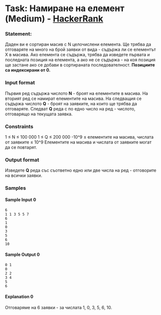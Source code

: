 # Task: Намиране на елемент (Medium) - [HackerRank](<https://www.hackerrank.com/contests/sda-2019-2020-exam-2e3nr4rr/challenges/find-element-sda>)


### Statement:

Даден ви е сортиран масив с N целочислени елемента. Ще трябва да отговаряте на много на брой заявки от вида - съдържа ли се елементът X в масива. Ако елемента се съдържа, трябва да изведете първата и последната позиция на елемента, а ако не се съдържа - на коя позиция ще застане ако се добави в сортираната последователност. **Позициите са индексирани от 0.**


### Input format

Първия ред съдържа числото **N** - броят на елементите в масива. На вторият ред се намират елементите на масива. На следващия се съдържа числото **Q** - броят на заявките, на които ще трябва да отговаряте. Следват **Q** реда с по едно число на ред - числото, отговарящо на текущата заявка.


### Constraints

1 ≤ N ≤ 100 000
1 ≤ Q ≤ 200 000
-10^9 ≤ елементите на масива, числата от заявките ≤ 10^9
Елементите на масива и числата от заявките могат да се повтарят.

### Output format

Изведете **Q** реда със съответно едно или две числа на ред - отговорите на всички заявки. 


### Samples


#### Sample Input 0
```
6
1 1 3 5 5 7
6
1
0
3
5
6
10
```

#### Sample Output 0
```
0 1
0
2 2
3 4
5
6
```

#### Explanation 0
Отговаряме на 6 заявки - за числата 1, 0, 3, 5, 6, 10.
